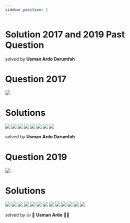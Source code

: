 ```yaml
---
sidebar_position: 2
---
```

# Solution 2017 and 2019 Past Question 
solved by **Usman Ardo Darumfah**  

# Question 2017
![](2017.png)

# Solutions

![](img/ans17a.png)
![](img/ans17b.png)
![](img/ans17c.png)
![](img/ans17d.png)
![](img/ans17e.png)
![](img/ans17f.png)
![](img/ans17g.png)
![](img/ans17h.png)

solved by **Usman Ardo Darumfah** 


# Question 2019
![](img/2019pQ.png)

# Solutions
![](img/ans19a.png)
![](img/ans19b.png)
![](img/ans19c.png)
![](img/ans19d.png)
![](img/ans19e.png)
![](img/ans19f.png)
![](img/ans19g.png)
![](img/ans19h.png)
![](img/ans19i.png)
![](img/ans19j.png)
![](img/ans19k.png)
![](img/ans19l.png)
![](img/ans19m.png)

solved by :+1: :pray: **Usman Ardo** :green_heart::pray: 
